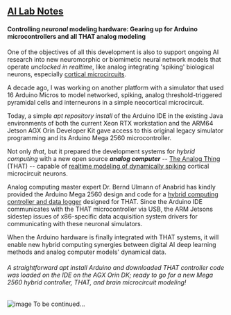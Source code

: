 ## <u>AI Lab Notes</u>

#### **Controlling *neuronal* modeling hardware:** Gearing up for Arduino microcontrollers and all **THAT** analog modeling

One of the objectives of all this development is also to support ongoing AI research into new neuromorphic or biomimetic neural network models that operate *unclocked in realtime*, like analog integrating 'spiking' biological neurons, especially [cortical microcircuits](https://academic.oup.com/book/24640). 

A decade ago, I was working on another platform with a simulator that used 16 Arduino Micros to model networked, spiking, analog threshold-triggered pyramidal cells and interneurons in a simple neocortical microcircuit.  

Today, a simple *apt repository install* of the Arduino IDE in the existing Java environments of both the current Xeon RTX workstation and the ARM64 Jetson AGX Orin Developer Kit gave access to this original legacy simulator programming and its Arduino Mega 2560 microcontroller.

Not only *that*, but it prepared the development systems for *hybrid computing* with a new open source ***analog computer*** -- [The Analog Thing](https://the-analog-thing.org/wiki/) (THAT) -- capable of [realtime modeling of dynamically spiking](https://the-analog-thing.org/docs/dirhtml/rst/applications/hindmash_rose_neuron/spiking_neuron/) cortical microcircuit neurons.  

Analog computing master expert Dr. Bernd Ulmann of Anabrid has kindly provided the Arduino Mega 2560 design and code for a [hybrid computing controller and data logger](https://github.com/anabrid/hardware/tree/main/the-analog-thing/arduino_2650_hybrid_controller) designed for THAT.  Since the Arduino IDE  communicates with the THAT microcontroller via USB, the ARM Jetsons sidestep issues of x86-specific data acquisition system drivers for communicating with these neuronal simulators.

When the Arduino hardware is finally integrated with THAT systems, it will enable new hybrid computing synergies between digital AI deep learning methods and analog computer models' dynamical data.


###### A straightforward  *apt install Arduino* and downloaded THAT controller code was loaded on the IDE on the AGX Orin DK; ready to go for a new Mega 2560 hybrid controller, THAT, and brain microcircuit modeling!
![image](https://user-images.githubusercontent.com/71346897/209422743-8bd2314a-04fa-46f0-9b8c-a72afa013f2d.png)
To be continued...

